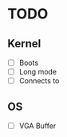 TODO
==================================================================================
Kernel
----------------------------------------------------------------------------------
 - [ ] Boots
 - [ ] Long mode
 - [ ] Connects to <LANG>

OS
----------------------------------------------------------------------------------
 - [ ] VGA Buffer
